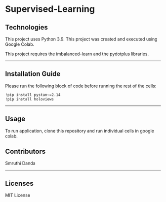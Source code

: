 # Supervised-Learning
## Technologies

This project uses Python 3.9. This project was created and executed using Google Colab.

This project requires the imbalanced-learn and the pydotplus libraries.

---

## Installation Guide

Please run the following block of code before running the rest of the cells:
```
!pip install pystan~=2.14
!pip install holoviews
```

---

## Usage

To run application, clone this repository and run individual cells in google colab. 

## Contributors

Smruthi Danda

---

## Licenses

MIT License
